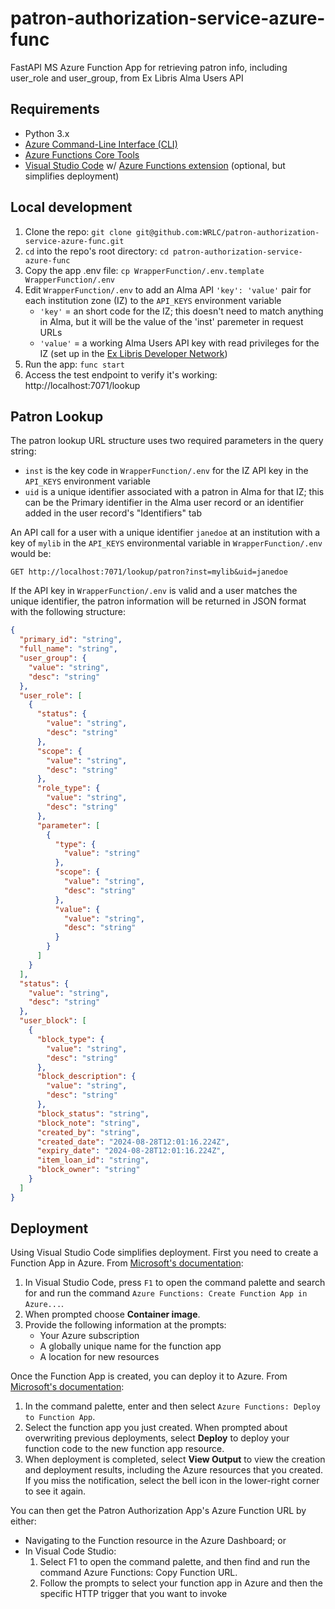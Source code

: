 # patron-authorization-service-azure-func

FastAPI MS Azure Function App for retrieving patron info, including user_role and user_group, from Ex Libris Alma Users API

## Requirements

* Python 3.x
* [Azure Command-Line Interface (CLI)](https://learn.microsoft.com/en-us/cli/azure/)
* [Azure Functions Core Tools ](https://learn.microsoft.com/en-us/azure/azure-functions/functions-run-local)
* [Visual Studio Code](https://code.visualstudio.com/download) w/ [Azure Functions extension](https://marketplace.visualstudio.com/items?itemName=ms-azuretools.vscode-azurefunctions) (optional, but simplifies deployment)

## Local development

1. Clone the repo: `git clone git@github.com:WRLC/patron-authorization-service-azure-func.git`
2. `cd` into the repo's root directory: `cd patron-authorization-service-azure-func`
2. Copy the app .env file: `cp WrapperFunction/.env.template WrapperFunction/.env`
3. Edit `WrapperFunction/.env` to add an Alma API `'key': 'value'` pair for each institution zone (IZ) to the `API_KEYS` environment variable
   * `'key'` = an short code for the IZ; this doesn't need to match anything in Alma, but it will be the value of the 'inst' paremeter in request URLs
   * `'value'` = a working Alma Users API key with read privileges for the IZ (set up in the [Ex Libris Developer Network](https://developers.exlibrisgroup.com/))
4. Run the app: `func start`
5. Access the test endpoint to verify it's working: http://localhost:7071/lookup

## Patron Lookup

The patron lookup URL structure uses two required parameters in the query string:

* `inst` is the key code in `WrapperFunction/.env` for the IZ API key in the `API_KEYS` environment variable
* `uid` is a unique identifier associated with a patron in Alma for that IZ; this can be the Primary identifier in the Alma user record or an identifier added in the user record's "Identifiers" tab

An API call for a user with a unique identifier `janedoe` at an institution with a key of `mylib` in the `API_KEYS` environmental variable in `WrapperFunction/.env` would be:

```
GET http://localhost:7071/lookup/patron?inst=mylib&uid=janedoe
```

If the API key in `WrapperFunction/.env` is valid and a user matches the unique identifier, the patron information will be returned in JSON format with the following structure:

```json
{
  "primary_id": "string",
  "full_name": "string",
  "user_group": {
    "value": "string",
    "desc": "string"
  },
  "user_role": [
    {
      "status": {
        "value": "string",
        "desc": "string"
      },
      "scope": {
        "value": "string",
        "desc": "string"
      },
      "role_type": {
        "value": "string",
        "desc": "string"
      },
      "parameter": [
        {
          "type": {
            "value": "string"
          },
          "scope": {
            "value": "string",
            "desc": "string"
          },
          "value": {
            "value": "string",
            "desc": "string"
          }
        }
      ]
    }
  ],
  "status": {
    "value": "string",
    "desc": "string"
  },
  "user_block": [
    {
      "block_type": {
        "value": "string",
        "desc": "string"
      },
      "block_description": {
        "value": "string",
        "desc": "string"
      },
      "block_status": "string",
      "block_note": "string",
      "created_by": "string",
      "created_date": "2024-08-28T12:01:16.224Z",
      "expiry_date": "2024-08-28T12:01:16.224Z",
      "item_loan_id": "string",
      "block_owner": "string"
    }
  ]
}
```

## Deployment

Using Visual Studio Code simplifies deployment. First you need to create a Function App in Azure. From [Microsoft's documentation](https://learn.microsoft.com/en-us/azure/azure-functions/functions-develop-vs-code?tabs=node-v4%2Cpython-v2%2Cisolated-process%2Cquick-create&pivots=programming-language-python#create-an-azure-container-apps-deployment):

1. In Visual Studio Code, press `F1` to open the command palette and search for and run the command `Azure Functions: Create Function App in Azure...`.
2. When prompted choose **Container image**.
3. Provide the following information at the prompts:
   * Your Azure subscription
   * A globally unique name for the function app
   * A location for new resources

Once the Function App is created, you can deploy it to Azure. From [Microsoft's documentation](https://learn.microsoft.com/en-us/azure/azure-functions/functions-develop-vs-code?tabs=node-v4%2Cpython-v2%2Cisolated-process%2Cquick-create&pivots=programming-language-python#republish-project-files):

1. In the command palette, enter and then select `Azure Functions: Deploy to Function App`.
2. Select the function app you just created. When prompted about overwriting previous deployments, select **Deploy** to deploy your function code to the new function app resource.
3. When deployment is completed, select **View Output** to view the creation and deployment results, including the Azure resources that you created. If you miss the notification, select the bell icon in the lower-right corner to see it again.

You can then get the Patron Authorization App's Azure Function URL by either:

* Navigating to the Function resource in the Azure Dashboard; or
* In Visual Code Studio:
  1. Select F1 to open the command palette, and then find and run the command Azure Functions: Copy Function URL. 
  2. Follow the prompts to select your function app in Azure and then the specific HTTP trigger that you want to invoke